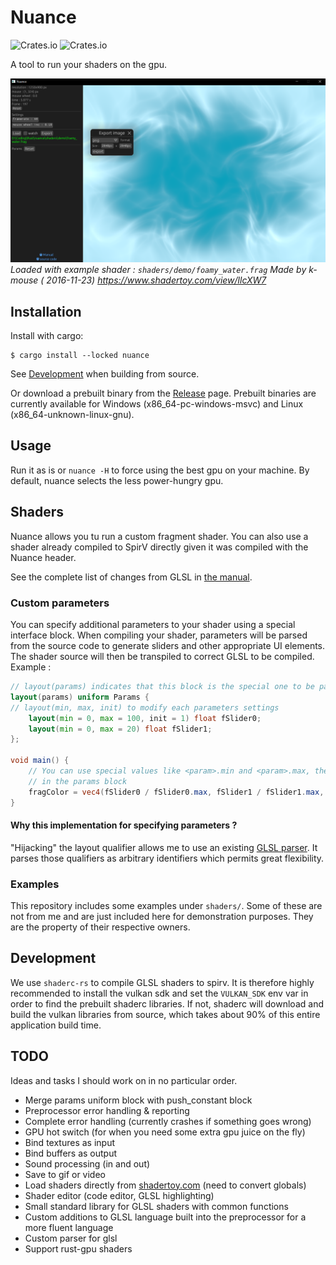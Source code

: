 # Nuance

![Crates.io](https://img.shields.io/crates/v/nuance)
![Crates.io](https://img.shields.io/crates/l/nuance)

A tool to run your shaders on the gpu.

![screenshot](screenshot.png)
*Loaded with example shader : `shaders/demo/foamy_water.frag` Made by k-mouse (
2016-11-23) https://www.shadertoy.com/view/llcXW7*

## Installation

Install with cargo:

```shell
$ cargo install --locked nuance
```

See [Development](#Development) when building from source.

Or download a prebuilt binary from the [Release](https://github.com/Gui-Yom/nuance/releases) page.
Prebuilt binaries are currently available for Windows (x86_64-pc-windows-msvc) and Linux
(x86_64-unknown-linux-gnu).

## Usage

Run it as is or `nuance -H` to force using the best gpu on your machine. By default, nuance selects
the less power-hungry gpu.

## Shaders

Nuance allows you tu run a custom fragment shader. You can also use a shader already compiled to
SpirV directly given it was compiled with the Nuance header.

See the complete list of changes from GLSL in [the manual](MANUAL.md).

### Custom parameters

You can specify additional parameters to your shader using a special interface block. When compiling
your shader, parameters will be parsed from the source code to generate sliders and other
appropriate UI elements. The shader source will then be transpiled to correct GLSL to be compiled.
Example :

```glsl
// layout(params) indicates that this block is the special one to be parsed.
layout(params) uniform Params {
// layout(min, max, init) to modify each parameters settings
    layout(min = 0, max = 100, init = 1) float fSlider0;
    layout(min = 0, max = 20) float fSlider1;
};

void main() {
    // You can use special values like <param>.min and <param>.max, they will be replaced by the settings defined
    // in the params block
    fragColor = vec4(fSlider0 / fSlider0.max, fSlider1 / fSlider1.max, 0.0, 1.0);
}
```

#### Why this implementation for specifying parameters ?

"Hijacking" the layout qualifier allows me to use an
existing [GLSL parser](https://github.com/vtavernier/glsl-lang). It parses those qualifiers as
arbitrary identifiers which permits great flexibility.

### Examples

This repository includes some examples under `shaders/`. Some of these are not from me and are just
included here for demonstration purposes. They are the property of their respective owners.

## Development

We use `shaderc-rs` to compile GLSL shaders to spirv. It is therefore highly recommended to install
the vulkan sdk and set the `VULKAN_SDK` env var in order to find the prebuilt shaderc libraries. If
not, shaderc will download and build the vulkan libraries from source, which takes about 90% of this
entire application build time.

## TODO

Ideas and tasks I should work on in no particular order.

- Merge params uniform block with push_constant block
- Preprocessor error handling & reporting
- Complete error handling (currently crashes if something goes wrong)
- GPU hot switch (for when you need some extra gpu juice on the fly)
- Bind textures as input
- Bind buffers as output
- Sound processing (in and out)
- Save to gif or video
- Load shaders directly from [shadertoy.com](https://shadertoy.com) (need to convert globals)
- Shader editor (code editor, GLSL highlighting)
- Small standard library for GLSL shaders with common functions
- Custom additions to GLSL language built into the preprocessor for a more fluent language
- Custom parser for glsl
- Support rust-gpu shaders
